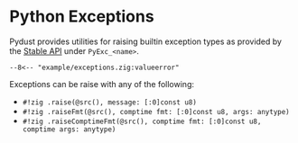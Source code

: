 # Python Exceptions

Pydust provides utilities for raising builtin exception types as provided by the
[Stable API](https://docs.python.org/3/c-api/stable.html) under `PyExc_<name>`.

``` zig
--8<-- "example/exceptions.zig:valueerror"
```

Exceptions can be raise with any of the following:

* `#!zig .raise(@src(), message: [:0]const u8)`
* `#!zig .raiseFmt(@src(), comptime fmt: [:0]const u8, args: anytype)`
* `#!zig .raiseComptimeFmt(@src(), comptime fmt: [:0]const u8, comptime args: anytype)`